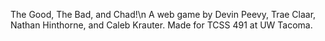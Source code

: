 The Good, The Bad, and Chad!\n
A web game by Devin Peevy, Trae Claar, Nathan Hinthorne, and Caleb Krauter.
Made for TCSS 491 at UW Tacoma.
